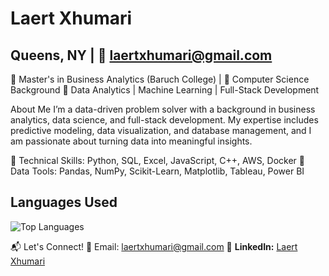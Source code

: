 # Laert Xhumari
## Queens, NY | 📧 laertxhumari@gmail.com


🔹 Master's in Business Analytics (Baruch College) | 🔹 Computer Science Background
🔹 Data Analytics | Machine Learning | Full-Stack Development

About Me
I’m a data-driven problem solver with a background in business analytics, data science, and full-stack development. My expertise includes predictive modeling, data visualization, and database management, and I am passionate about turning data into meaningful insights.

🔹 Technical Skills: Python, SQL, Excel, JavaScript, C++, AWS, Docker
🔹 Data Tools: Pandas, NumPy, Scikit-Learn, Matplotlib, Tableau, Power BI


## Languages Used 
![Top Languages](https://github-readme-stats.vercel.app/api/top-langs/?username=LaertXh&layout=compact&theme=dark)


📬 Let's Connect!
🔹 Email: laertxhumari@gmail.com
🔹 **LinkedIn:** [Laert Xhumari](https://www.linkedin.com/in/laert-xhumari/)
